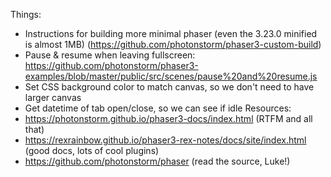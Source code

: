 
Things:
  - Instructions for building more minimal phaser (even the 3.23.0 minified is almost 1MB)
    (https://github.com/photonstorm/phaser3-custom-build)
  - Pause & resume when leaving fullscreen: https://github.com/photonstorm/phaser3-examples/blob/master/public/src/scenes/pause%20and%20resume.js
  - Set CSS background color to match canvas, so we don't need to have larger canvas
  - Get datetime of tab open/close, so we can see if idle
Resources:
 - https://photonstorm.github.io/phaser3-docs/index.html (RTFM and all that)
 - https://rexrainbow.github.io/phaser3-rex-notes/docs/site/index.html (good docs, lots of cool plugins)
 - https://github.com/photonstorm/phaser (read the source, Luke!)
